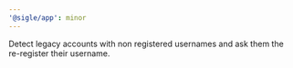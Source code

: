 ```yaml
---
'@sigle/app': minor
---
```


Detect legacy accounts with non registered usernames and ask them the re-register their username.
